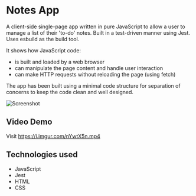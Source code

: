 # Notes App

A client-side single-page app written in pure JavaScript to allow a user to manage a list of their 'to-do' notes. Built in a test-driven manner using Jest. Uses esbuild as the build tool.

It shows how JavaScript code:
* is built and loaded by a web browser
* can manipulate the page content and handle user interaction
* can make HTTP requests without reloading the page (using fetch)

The app has been built using a  minimal code structure for separation of concerns to keep the code clean and well designed.

![Screenshot](https://i.imgur.com/lH6Kq8m.png?1)

## Video Demo
Visit https://i.imgur.com/nYwtX5n.mp4

## Technologies used
* JavaScript
* Jest
* HTML
* CSS
